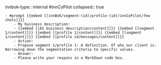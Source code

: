 innbok-type:: internal
#innCoPilot
collapsed:: true

	- #prompt {{embed [[innBoK/segment-(id)/profile-(id)/innCoPilot/few shots]]}}
		- My business description:
		- {{embed [[AI business description/content]]}} {{embed [[segment 1/content]]}} {{embed [[profile 1/content]]}} {{embed [[segment 1/content]]}} {{embed [[profile id/messages/content]]}}
		- Action:
		- Propose segment 1/profile 1: A definition. Of who our client is. Narrowing down the segmentation criteria to specific values.
		- Answer:
		- Please write your respons in a MarkDown code box.